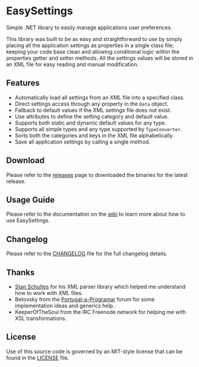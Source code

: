 # EasySettings

Simple .NET library to easily manage applications user preferences.

This library was built to be as easy and straightforward to use by simply placing all the application settings as properties in a single class file; keeping your code base clean and allowing conditional logic within the properties getter and setter methods. All the settings values will be stored in an XML file for easy reading and manual modification.

## Features

 - Automatically load all settings from an XML file into a specified class.
 - Direct settings access through any property in the `Data` object.
 - Fallback to default values if the XML settings file does not exist.
 - Use attributes to define the setting category and default value.
 - Supports both static and dynamic default values for any type.
 - Supports all simple types and any type supported by `TypeConverter`.
 - Sorts both the categories and keys in the XML file alphabetically.
 - Save all application settings by calling a single method.

## Download

Please refer to the [releases](https://github.com/rfgamaral/EasySettings/releases) page to downloaded the binaries for the latest release.

## Usage Guide

Please refer to the documentation on the [wiki](https://github.com/rfgamaral/EasySettings/wiki) to learn more about how to use EasySettings.

## Changelog

Please refer to the [CHANGELOG](CHANGELOG.md) file for the full changelog details.

## Thanks

  - [Stan Schultes](https://www.linkedin.com/in/stanschultes) for his XML parser library which helped me understand how to work with XML files.
  - Betovsky from the [Portugal-a-Programar](http://www.portugal-a-programar.pt) forum for some implementation ideas and generics help.
  - KeeperOfTheSoul from the IRC Freenode network for helping me with XSL transformations.

## License

Use of this source code is governed by an MIT-style license that can be found in the [LICENSE](LICENSE) file.
